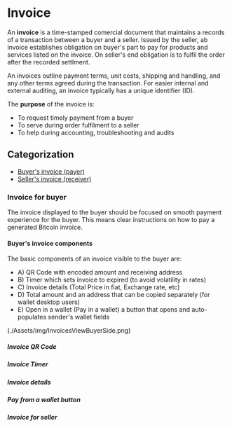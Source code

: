 # Invoice

An **invoice** is a time-stamped comercial document that maintains a records of a transaction between a buyer and a seller. Issued by the seller, ab invoice establishes obligation on buyer's part to pay for products and services listed on the invoice. On seller's end obligation is to fulfil the order after the recorded settlment.

An invoices outline payment terms, unit costs, shipping and handling, and any other terms agreed during the transaction. For easier internal and external auditing, an invoice typically has a unique identifier (ID).

The **purpose** of the invoice is:

- To request timely payment from a buyer
- To serve during order fulfilment to a seller
- To help during accounting, troubleshooting and audits

## Categorization

* [Buyer's invoice (payer)](InvoicePayer.md)
* [Seller's invoice (receiver)](InvoiceReceiver.md)

### Invoice for buyer

The invoice displayed to the buyer should be focused on smooth payment experience for the buyer. This means clear instructions on how to pay a generated Bitcoin invoice.

#### Buyer's invoice components

The basic components of an invoice visible to the buyer are:

* A) QR Code with encoded amount and receiving address
* B) Timer which sets invoice to expired (to avoid volatility in rates)
* C) Invoice details (Total Price in fiat, Exchange rate, etc)
* D) Total amount and an address that can be copied separately (for wallet desktop users)
* E) Open in a wallet (Pay in a wallet) a button that opens and auto-populates sender's wallet fields

(./Assets/img/InvoicesViewBuyerSide.png)

##### Invoice QR Code

##### Invoice Timer

##### Invoice details

##### Pay from a wallet button

##### Invoice for seller